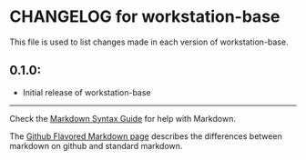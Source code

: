 # CHANGELOG for workstation-base

This file is used to list changes made in each version of workstation-base.

## 0.1.0:

* Initial release of workstation-base

- - - 
Check the [Markdown Syntax Guide](http://daringfireball.net/projects/markdown/syntax) for help with Markdown.

The [Github Flavored Markdown page](http://github.github.com/github-flavored-markdown/) describes the differences between markdown on github and standard markdown.
